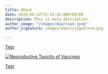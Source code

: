 ```yaml
---
title: About
date: 2019-05-12T12:14:34.000+06:00
description: This is meta description.
author_image: "/images/download.jpeg"
author_signature: images/about/signature.png

---
```

[Test](https://odysee.com/@DarkHorsePodcastClips:b/informed-consent-and-reproductive:e)

[![Reproductive Toxicity of Vaccines](/images/maxresdefault.jpg "Dr. Robert Malone")](https://odysee.com/@DarkHorsePodcastClips:b/informed-consent-and-reproductive:e)

[Test](https://odysee.com/@DarkHorsePodcastClips:b/informed-consent-and-reproductive:e)